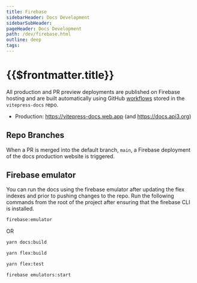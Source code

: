 ```yaml
---
title: Firebase
sidebarHeader: Docs Development
sidebarSubHeader:
pageHeader: Docs Development
path: /dev/firebase.html
outline: deep
tags:
---
```


<PageHeader/>

# {{$frontmatter.title}}

All production and PR preview deployments are published on Firebase hosting and
are built automatically using GitHub
[workflows](https://github.com/api3dao/vitepress-docs/tree/main/.github/workflows)
stored in the `vitepress-docs` repo.

- Production: https://vitepress-docs.web.app (and https://docs.api3.org)

## Repo Branches

When a PR is merged into the default branch, `main`, a Firebase deployment of
the docs production website is triggered.

## Firebase emulator

You can run the docs using the firebase emulator after updating the flex indexes
and prior to pushing changes to the repo. Run the following commands from the
root of the project after ensuring that the firebase CLI is installed.

```sh
firebase:emulator
```

OR

```sh
yarn docs:build

yarn flex:build

yarn flex:test

firebase emulators:start
```
